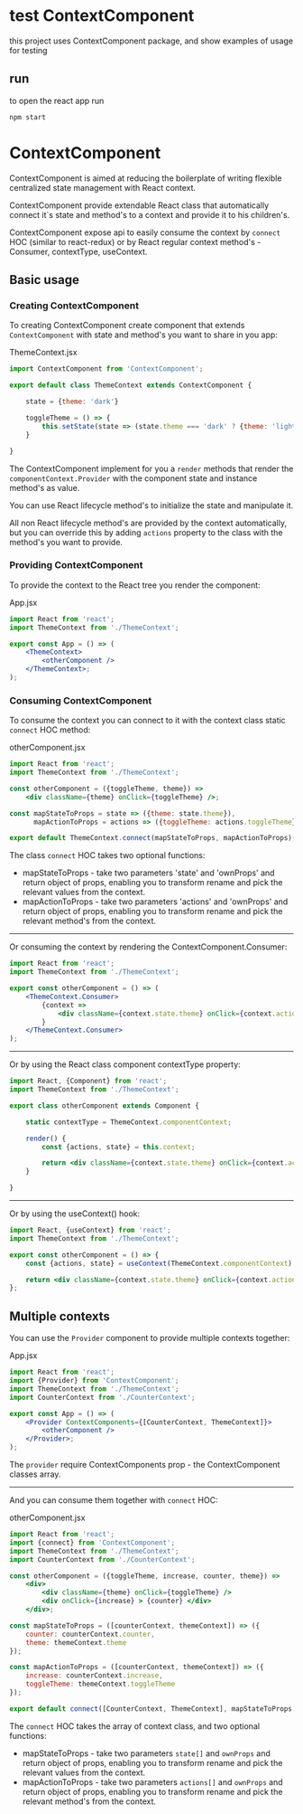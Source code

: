 
# test ContextComponent

this project uses ContextComponent package, and show examples of usage for testing

## run

to open the react app run

```
npm start
```

# ContextComponent

ContextComponent is aimed at reducing the boilerplate of writing flexible centralized state management with React context.

ContextComponent provide extendable React class that automatically connect it\`s state and method's to a context and provide it to his children's.

ContextComponent expose api to easily consume the context by `connect` HOC (similar to react-redux) or by React regular context method's - Consumer, contextType, useContext.

## Basic usage

### Creating ContextComponent

To creating ContextComponent create component that extends `ContextComponent` with state and method's you want to share in you app:

ThemeContext.jsx

```jsx
import ContextComponent from 'ContextComponent';

export default class ThemeContext extends ContextComponent {

    state = {theme: 'dark'}

    toggleTheme = () => {
        this.setState(state => (state.theme === 'dark' ? {theme: 'light'} : {theme: 'dark'}));
    }

}
```

The ContextComponent implement for you a `render` methods that render the `componentContext.Provider` with the component state and instance method's as value.

You can use React lifecycle method's to initialize the state and manipulate it.

All non React lifecycle method's are provided by the context automatically, but you can override this by adding `actions` property to the class with the method's you want to provide.

### Providing ContextComponent

To provide the context to the React tree you render the component:

App.jsx

```jsx
import React from 'react';
import ThemeContext from './ThemeContext';

export const App = () => (
    <ThemeContext>
        <otherComponent />
    </ThemeContext>;
);

```

### Consuming ContextComponent

To consume the context you can connect to it with the context class static `connect` HOC method:

otherComponent.jsx
```jsx
import React from 'react';
import ThemeContext from './ThemeContext';

const otherComponent = ({toggleTheme, theme}) =>
    <div className={theme} onClick={toggleTheme} />;

const mapStateToProps = state => ({theme: state.theme}),
      mapActionToProps = actions => ({toggleTheme: actions.toggleTheme});

export default ThemeContext.connect(mapStateToProps, mapActionToProps)(otherComponent);
```
The class `connect` HOC takes two optional functions:

* mapStateToProps - take two parameters 'state' and 'ownProps' and return object of props, enabling you to transform rename and pick the relevant values from the context.
* mapActionToProps - take two parameters 'actions' and 'ownProps' and return object of props, enabling you to transform rename and pick the relevant method's from the context.

---

Or consuming the context by rendering the ContextComponent.Consumer:

```jsx
import React from 'react';
import ThemeContext from './ThemeContext';

export const otherComponent = () => (
    <ThemeContext.Consumer>
        {context =>
            <div className={context.state.theme} onClick={context.actions.toggleTheme} />
        }
    </ThemeContext.Consumer>
);
```
---

Or by using the React class component contextType property:
```jsx
import React, {Component} from 'react';
import ThemeContext from './ThemeContext';

export class otherComponent extends Component {

    static contextType = ThemeContext.componentContext;

    render() {
        const {actions, state} = this.context;

        return <div className={context.state.theme} onClick={context.actions.toggleTheme} />
    }

}
```
---

Or by using the useContext() hook:
```jsx
import React, {useContext} from 'react';
import ThemeContext from './ThemeContext';

export const otherComponent = () => {
    const {actions, state} = useContext(ThemeContext.componentContext);

    return <div className={context.state.theme} onClick={context.actions.toggleTheme} />;
};

```

## Multiple contexts

You can use the `Provider` component to provide multiple contexts together:

App.jsx

```jsx
import React from 'react';
import {Provider} from 'ContextComponent';
import ThemeContext from './ThemeContext';
import CounterContext from './CounterContext';

export const App = () => (
    <Provider ContextComponents={[CounterContext, ThemeContext]}>
        <otherComponent />
    </Provider>;
);
```
The `provider` require ContextComponents prop - the ContextComponent classes array.

---

And you can consume them together with `connect` HOC:

otherComponent.jsx

```jsx
import React from 'react';
import {connect} from 'ContextComponent';
import ThemeContext from './ThemeContext';
import CounterContext from './CounterContext';

const otherComponent = ({toggleTheme, increase, counter, theme}) =>
    <div>
        <div className={theme} onClick={toggleTheme} />
        <div onClick={increase} > {counter} </div>
    </div>;

const mapStateToProps = ([counterContext, themeContext]) => ({
    counter: counterContext.counter,
    theme: themeContext.theme
});

const mapActionToProps = ([counterContext, themeContext]) => ({
    increase: counterContext.increase,
    toggleTheme: themeContext.toggleTheme
});

export default connect([CounterContext, ThemeContext], mapStateToProps, mapActionToProps)(otherComponent);
```
The `connect` HOC takes the array of context class, and two optional functions:

* mapStateToProps - take two parameters `state[]` and `ownProps` and return object of props, enabling you to transform rename and pick the relevant values from the context.
* mapActionToProps - take two parameters `actions[]` and `ownProps` and return object of props, enabling you to transform rename and pick the relevant method's from the context.
